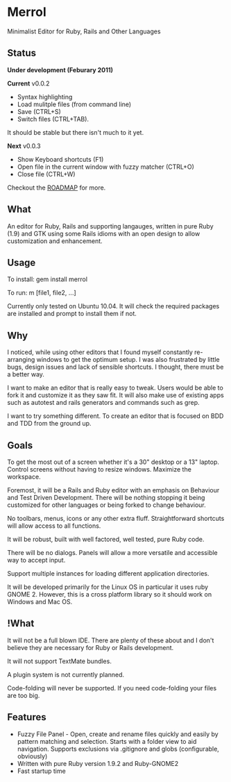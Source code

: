 Merrol
======
Minimalist Editor for Ruby, Rails and Other Languages


Status
----------------------------------
**Under development (Feburary 2011)**

**Current** v0.0.2

* Syntax highlighting
* Load mulitple files (from command line)
* Save (CTRL+S)
* Switch files (CTRL+TAB).

It should be stable but there isn't much to it yet.

**Next** v0.0.3

* Show Keyboard shortcuts (F1)
* Open file in the current window with fuzzy matcher (CTRL+O)
* Close file (CTRL+W)

Checkout the [ROADMAP](merrol/blob/master/ROADMAP.md) for more.

What
----------------------------------
An editor for Ruby, Rails and supporting langauges, written in pure Ruby (1.9) and GTK using some Rails idioms
with an open design to allow customization and enhancement.

Usage
----------------------------------
To install:
    gem install merrol


To run:
    m [file1, file2, ...]

Currently only tested on Ubuntu 10.04. It will check the required packages are installed and prompt to install
them if not.


Why
----------------------------------
I noticed, while using other editors that I found myself constantly re-arranging windows to get the optimum setup.
I was also frustrated by little bugs, design issues and lack of sensible shortcuts. I thought, there must be a better way.

I want to make an editor that is really easy to tweak. Users would be able to fork it and customize it as they saw
fit. It will also make use of existing apps such as autotest and rails generators and commands such as grep.

I want to try something different. To create an editor that is focused on BDD and TDD from the ground up.


Goals
----------------------------------
To get the most out of a screen whether it's a 30" desktop or a 13" laptop. Control screens without having to resize
windows. Maximize the workspace.

Foremost, it will be a Rails and Ruby editor with an emphasis on Behaviour and Test Driven Development.
There will be nothing stopping it being customized for other languages or being forked to change behaviour.

No toolbars, menus, icons or any other extra fluff. Straightforward shortcuts will allow access to all functions.

It will be robust, built with well factored, well tested, pure Ruby code.

There will be no dialogs. Panels will allow a more versatile and accessible way to accept input.

Support multiple instances for loading different application directories.

It will be developed primarily for the Linux OS in particular it uses ruby GNOME 2. However, this is a cross platform
library so it should work on Windows and Mac OS.


!What
----------------------------------
It will not be a full blown IDE. There are plenty of these about and I don't believe they are necessary for Ruby or
Rails development.

It will not support TextMate bundles.

A plugin system is not currently planned.

Code-folding will never be supported. If you need code-folding your files are too big.


Features
----------------------------------
* Fuzzy File Panel - Open, create and rename files quickly and easily by pattern matching and selection. Starts with a
  folder view to aid navigation. Supports exclusions via .gitignore and globs (configurable, obviously)
* Written with pure Ruby version 1.9.2 and Ruby-GNOME2
* Fast startup time

